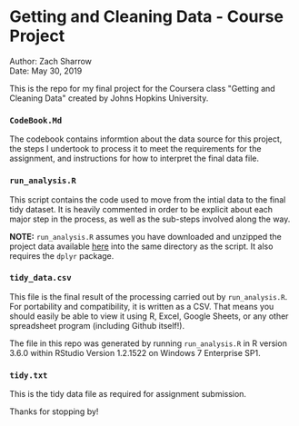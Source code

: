 # Getting and Cleaning Data - Course Project  
Author: Zach Sharrow  
Date: May 30, 2019

This is the repo for my final project for the Coursera class "Getting and
Cleaning Data" created by Johns Hopkins University. 

### `CodeBook.Md`  
  
The codebook contains informtion about the data source for this project, the
steps I undertook to process it to meet the requirements for the assignment, and
instructions for how to interpret the final data file.  
  
### `run_analysis.R`  
  
This script contains the code used to move from the intial data 
to the final tidy dataset. It is heavily commented in order to be explicit about
each major step in the process, as well as the sub-steps involved along the way. 

**NOTE:** `run_analysis.R` assumes you have downloaded and unzipped the project 
data available 
[here](https://d396qusza40orc.cloudfront.net/getdata%2Fprojectfiles%2FUCI%20HAR%20Dataset.zip)
into the same directory as the script. It also requires the `dplyr` package.  
  
### `tidy_data.csv`  
  
This file is the final result of the processing carried out by `run_analysis.R`.
For portability and compatibility, it is written as a CSV. That means you should
easily be able to view it using R, Excel, Google Sheets, or any other 
spreadsheet program (including Github itself!).  
  
The file in this repo was generated by running `run_analysis.R` in R version
3.6.0 within RStudio Version 1.2.1522 on Windows 7 Enterprise SP1.  
  
### `tidy.txt`  
  
This is the tidy data file as required for assignment submission.  
  
Thanks for stopping by!  
  

